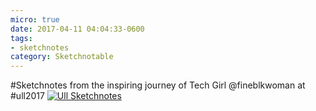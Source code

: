 ```yaml
---
micro: true
date: 2017-04-11 04:04:33-0600
tags:
- sketchnotes
category: Sketchnotable
---
```


#Sketchnotes from the inspiring journey of Tech Girl @fineblkwoman at #ull2017 [![Ull Sketchnotes](https://media.bennorris.org/images/sketchnotable/uploads/2018/632483441d.jpg)](https://media.bennorris.org/images/sketchnotable/uploads/2018/632483441d.jpg)